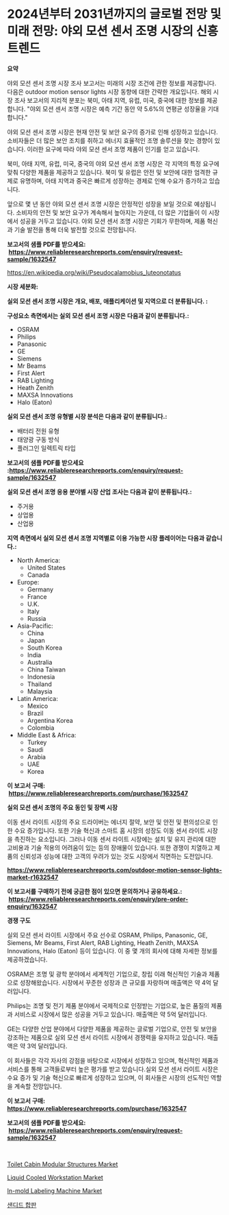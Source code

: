 <p><h1>2024년부터 2031년까지의 글로벌 전망 및 미래 전망: 야외 모션 센서 조명 시장의 신흥 트렌드</h1></p><p><strong>요약</strong></p>
<p><p>야외 모션 센서 조명 시장 조사 보고서는 미래의 시장 조건에 관한 정보를 제공합니다. 다음은 outdoor motion sensor lights 시장 동향에 대한 간략한 개요입니다. 해외 시장 조사 보고서의 지리적 분포는 북미, 아태 지역, 유럽, 미국, 중국에 대한 정보를 제공합니다. "야외 모션 센서 조명 시장은 예측 기간 동안 약 5.6%의 연평균 성장율을 기대합니다." </p><p>야외 모션 센서 조명 시장은 현재 안전 및 보안 요구의 증가로 인해 성장하고 있습니다. 소비자들은 더 많은 보안 조치를 취하고 에너지 효율적인 조명 솔루션을 찾는 경향이 있습니다. 이러한 요구에 따라 야외 모션 센서 조명 제품이 인기를 얻고 있습니다.</p><p>북미, 아태 지역, 유럽, 미국, 중국의 야외 모션 센서 조명 시장은 각 지역의 특정 요구에 맞춰 다양한 제품을 제공하고 있습니다. 북미 및 유럽은 안전 및 보안에 대한 엄격한 규제로 유명하며, 아태 지역과 중국은 빠르게 성장하는 경제로 인해 수요가 증가하고 있습니다.</p><p>앞으로 몇 년 동안 야외 모션 센서 조명 시장은 안정적인 성장을 보일 것으로 예상됩니다. 소비자의 안전 및 보안 요구가 계속해서 높아지는 가운데, 더 많은 기업들이 이 시장에서 성공을 거두고 있습니다. 야외 모션 센서 조명 시장은 기회가 무한하며, 제품 혁신과 기술 발전을 통해 더욱 발전할 것으로 전망됩니다.</p></p>
<p><strong>보고서의 샘플 PDF를 받으세요: &nbsp;<a href="https://www.reliableresearchreports.com/enquiry/request-sample/1632547">https://www.reliableresearchreports.com/enquiry/request-sample/1632547</a></strong></p>
<p><a href="https://en.wikipedia.org/wiki/Pseudocalamobius_luteonotatus">https://en.wikipedia.org/wiki/Pseudocalamobius_luteonotatus</a></p>
<p><strong>시장 세분화:</strong></p>
<p><strong> 실외 모션 센서 조명 시장은 개요, 배포, 애플리케이션 및 지역으로 더 분류됩니다. :</strong></p>
<p><strong>구성요소 측면에서는 실외 모션 센서 조명 시장은 다음과 같이 분류됩니다.:</strong></p>
<p><ul><li>OSRAM</li><li>Philips</li><li>Panasonic</li><li>GE</li><li>Siemens</li><li>Mr Beams</li><li>First Alert</li><li>RAB Lighting</li><li>Heath Zenith</li><li>MAXSA Innovations</li><li>Halo (Eaton)</li></ul></p>
<p><strong> 실외 모션 센서 조명 유형별 시장 분석은 다음과 같이 분류됩니다.:</strong></p>
<p><ul><li>배터리 전원 유형</li><li>태양광 구동 방식</li><li>플러그인 일렉트릭 타입</li></ul></p>
<p><strong>보고서의 샘플 PDF를 받으세요 :<a href="https://www.reliableresearchreports.com/enquiry/request-sample/1632547">https://www.reliableresearchreports.com/enquiry/request-sample/1632547</a></strong></p>
<p><strong> 실외 모션 센서 조명 응용 분야별 시장 산업 조사는 다음과 같이 분류됩니다.:</strong></p>
<p><ul><li>주거용</li><li>상업용</li><li>산업용</li></ul></p>
<p><strong>지역 측면에서 실외 모션 센서 조명 지역별로 이용 가능한 시장 플레이어는 다음과 같습니다.:</strong></p>
<p><ul>
    <li>
        North America:
        <ul>
            <li>United States</li>
            <li>Canada</li>
        </ul>
    </li>
    <li>
        Europe:
        <ul>
            <li>Germany</li>
            <li>France</li>
            <li>U.K.</li>
            <li>Italy</li>
            <li>Russia</li>
        </ul>
    </li>
    <li>
        Asia-Pacific:
        <ul>
            <li>China</li>
            <li>Japan</li>
            <li>South Korea</li>
            <li>India</li>
            <li>Australia</li>
            <li>China Taiwan</li>
            <li>Indonesia</li>
            <li>Thailand</li>
            <li>Malaysia</li>
        </ul>
    </li>
    <li>
        Latin America:
        <ul>
            <li>Mexico</li>
            <li>Brazil</li>
            <li>Argentina Korea</li>
            <li>Colombia</li>
        </ul>
    </li>
    <li>
        Middle East & Africa:
        <ul>
            <li>Turkey</li>
            <li>Saudi</li>
            <li>Arabia</li>
            <li>UAE</li>
            <li>Korea</li>
        </ul>
    </li>
    </ul></p>
<p><strong>이 보고서 구매: &nbsp;<a href="https://www.reliableresearchreports.com/purchase/1632547">https://www.reliableresearchreports.com/purchase/1632547</a></strong></p>
<p><strong>실외 모션 센서 조명의 주요 동인 및 장벽 시장</strong></p>
<p><p>이동 센서 라이트 시장의 주요 드라이버는 에너지 절약, 보안 및 안전 및 편의성으로 인한 수요 증가입니다. 또한 기술 혁신과 스마트 홈 시장의 성장도 이동 센서 라이트 시장을 촉진하는 요소입니다. 그러나 이동 센서 라이트 시장에는 설치 및 유지 관리에 대한 고비용과 기술 적용의 어려움이 있는 등의 장애물이 있습니다. 또한 경쟁이 치열하고 제품의 신뢰성과 성능에 대한 고객의 우려가 있는 것도 시장에서 직면하는 도전입니다.</p></p>
<p><strong><a href="https://www.reliableresearchreports.com/outdoor-motion-sensor-lights-market-r1632547">https://www.reliableresearchreports.com/outdoor-motion-sensor-lights-market-r1632547</a></strong></p>
<p><strong>이 보고서를 구매하기 전에 궁금한 점이 있으면 문의하거나 공유하세요.: &nbsp;<a href="https://www.reliableresearchreports.com/enquiry/pre-order-enquiry/1632547">https://www.reliableresearchreports.com/enquiry/pre-order-enquiry/1632547</a></strong></p>
<p><strong>경쟁 구도</strong></p>
<p><p>실외 모션 센서 라이트 시장에서 주요 선수로 OSRAM, Philips, Panasonic, GE, Siemens, Mr Beams, First Alert, RAB Lighting, Heath Zenith, MAXSA Innovations, Halo (Eaton) 등이 있습니다. 이 중 몇 개의 회사에 대해 자세한 정보를 제공하겠습니다.</p><p>OSRAM은 조명 및 광학 분야에서 세계적인 기업으로, 창립 이래 혁신적인 기술과 제품으로 성장해왔습니다. 시장에서 꾸준한 성장과 큰 규모를 자랑하며 매출액은 약 4억 달러입니다.</p><p>Philips는 조명 및 전기 제품 분야에서 국제적으로 인정받는 기업으로, 높은 품질의 제품과 서비스로 시장에서 많은 성공을 거두고 있습니다. 매출액은 약 5억 달러입니다.</p><p>GE는 다양한 산업 분야에서 다양한 제품을 제공하는 글로벌 기업으로, 안전 및 보안을 강조하는 제품으로 실외 모션 센서 라이트 시장에서 경쟁력을 유지하고 있습니다. 매출액은 약 3억 달러입니다.</p><p>이 회사들은 각각 자사의 강점을 바탕으로 시장에서 성장하고 있으며, 혁신적인 제품과 서비스를 통해 고객들로부터 높은 평가를 받고 있습니다.실외 모션 센서 라이트 시장은 수요 증가 및 기술 혁신으로 빠르게 성장하고 있으며, 이 회사들은 시장의 선도적인 역할을 계속할 전망입니다.</p></p>
<p><strong>이 보고서 구매: &nbsp; <a href="https://www.reliableresearchreports.com/purchase/1632547">https://www.reliableresearchreports.com/purchase/1632547</a></strong></p>
<p><strong>보고서의 샘플 PDF를 받으세요: &nbsp;<a href="https://www.reliableresearchreports.com/enquiry/request-sample/1632547">https://www.reliableresearchreports.com/enquiry/request-sample/1632547</a></strong><strong></strong></p>
<p>&nbsp;</p>
<p><p><a href="https://github.com/rontayewer0/Market-Research-Report-List-1/blob/main/toilet-cabin-modular-structures-market.md">Toilet Cabin Modular Structures Market</a></p><p><a href="https://issuu.com/reportprime-2/docs/liquid-cooled-workstation-market-size-2030.pptx">Liquid Cooled Workstation Market</a></p><p><a href="https://github.com/sophieinleeds/Market-Research-Report-List-1/blob/main/in-mold-labeling-machine-market.md">In-mold Labeling Machine Market</a></p><p><a href="https://medium.com/@derrickmafrks96745/%EC%82%B0%EB%94%A9%ED%95%A9%ED%8C%90-%EC%8B%9C%EC%9E%A5-%EA%B8%80%EB%A1%9C%EB%B2%8C-%EB%B0%8F-%EC%A7%80%EC%97%AD-%EB%B6%84%EC%84%9D-%EC%B5%9C%EC%A2%85-%EC%82%AC%EC%9A%A9%EC%9E%90-%EC%A0%9C%ED%92%88-%EB%B0%8F-%EC%A7%80%EC%97%AD%EC%97%90-%EC%B4%88%EC%A0%90%EC%9D%84-%EB%A7%9E%EC%B6%98-%EB%B6%84%EC%84%9D-%EB%B0%8F-%EC%98%88%EC%B8%A1-2024-2031-373e55b8c2b2">샌디드 합판</a></p></p>